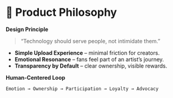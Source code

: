 # 🧠 Product Philosophy

**Design Principle**

> “Technology should serve people, not intimidate them.”

* **Simple Upload Experience** – minimal friction for creators.
* **Emotional Resonance** – fans feel part of an artist’s journey.
* **Transparency by Default** – clear ownership, visible rewards.

**Human-Centered Loop**

```
Emotion → Ownership → Participation → Loyalty → Advocacy
```
